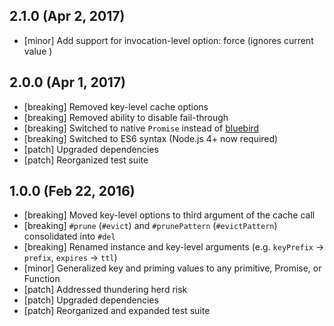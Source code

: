 ## 2.1.0 (Apr 2, 2017)

- [minor] Add support for invocation-level option: force (ignores current value
  )

## 2.0.0 (Apr 1, 2017)

- [breaking] Removed key-level cache options
- [breaking] Removed ability to disable fail-through
- [breaking] Switched to native `Promise` instead of [bluebird](https://www.npmjs.com/package/bluebird)
- [breaking] Switched to ES6 syntax (Node.js 4+ now required)
- [patch] Upgraded dependencies
- [patch] Reorganized test suite


## 1.0.0 (Feb 22, 2016)

- [breaking] Moved key-level options to third argument of the cache call
- [breaking] `#prune` (`#evict`) and `#prunePattern` (`#evictPattern`) consolidated into `#del`
- [breaking] Renamed instance and key-level arguments (e.g. `keyPrefix` &rarr; `prefix`, `expires` &rarr; `ttl`)
- [minor] Generalized key and priming values to any primitive, Promise, or Function
- [patch] Addressed thundering herd risk
- [patch] Upgraded dependencies
- [patch] Reorganized and expanded test suite

